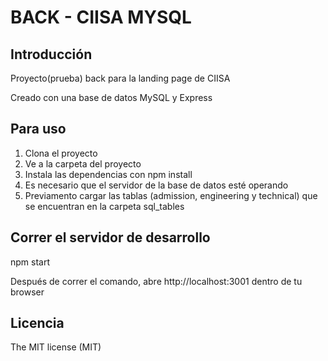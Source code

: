 # BACK - CIISA MYSQL

## Introducción

Proyecto(prueba) back para la landing page de CIISA

Creado con una base de datos MySQL y Express

## Para uso

1. Clona el proyecto
2. Ve a la carpeta del proyecto
3. Instala las dependencias con npm install
4. Es necesario que el servidor de la base de datos esté operando
4. Previamento cargar las tablas (admission, engineering y technical) que se encuentran en la carpeta sql_tables

## Correr el servidor de desarrollo

npm start

Después de correr el comando, abre http://localhost:3001 dentro de tu browser

## Licencia
The MIT license (MIT)
